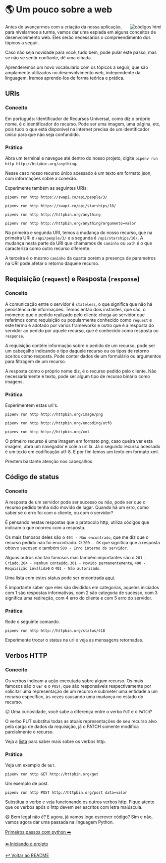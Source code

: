 # :earth_americas: Um pouco sobre a web

<p align="center">
  <img style="float: right;" src="/imgs/web.jpg" alt="códigos html"/>
</p>

Antes de avançarmos com a criação da nossa aplicação, para nivelarmos a turma, vamos dar uma espiada em alguns conceitos de desenvolvimento web. Eles serão necessários o compreendimento dos tópicos a seguir.

Caso não seja novidade para você, tudo bem, pode pular este passo, mas se não se sentir confiante, dê uma olhada.

Aprenderemos um novo vocabulário com os tópicos a seguir, que são amplamente utilizados no desenvolvimento web, independente da linguagem. Iremos aprende-los de forma teórica e prática.

## URIs

### Conceito

Em português: Identificador de Recursos Universal, como diz o próprio nome, é o identificador do recurso. Pode ser uma imagem, uma página, etc, pois tudo o que está disponível na internet precisa de um identificador único para que não seja confundido.

### Prática

Abra um terminal e navegue até dentro do nosso projeto, digite `pipenv run http http://httpbin.org/anything`.

Nesse caso nosso recurso único acessado é um texto em formato json, com informações sobre a conexão.

Experimente também as seguintes URIs:

`pipenv run http https://swapi.co/api/people/3/`

`pipenv run http https://swapi.co/api/starships/10/`

`pipenv run http http://httpbin.org/anything`

`pipenv run http http://httpbin.org/anything?argumento=valor`

Na primeira e segunda URI, temos a mudança do nosso recurso, que na primeira URI é `/api/people/3/` e a segunda é `/api/starships/10/`. A mudança nesta parte da URI que chamamos de `caminho` ou `path` é o que caracteriza como outro recurso diferente.

A terceira é o mesmo `caminho` da quarta porém a presença de parametros na URI pode afetar o retorno daquele recurso.

## Requisição (`request`) e Resposta (`response`)

### Conceito

A comunicação entre o servidor é `stateless`, o que significa que não há persistência de informações. Temos então dois instantes, que são, o momento que o pedido realizado pelo cliente chega ao servidor que referimos como requisição ou popularmente conhecido como `request` e este termo é adotado por vários frameworks e outro que é a resposta do servidor ao pedido por aquele recurso, que é conhecido como resposta ou `response`.

A requisição contém informação sobre o pedido de um recurso, pode ser um cabeçalho indicando o tipo daquele recurso ou os tipos de retorno aceitos como resposta. Pode conter dados de um formulário ou argumentos para filtragem de um recurso.

A resposta como o próprio nome diz, é o recurso pedido pelo cliente. Não necessariamente é texto, pode ser algum tipo de recurso binário como imagens.

### Prática

Experimentem estas uri's.

`pipenv run http http://httpbin.org/image/png`

`pipenv run http http://httpbin.org/encoding/utf8`

`pipenv run http http://httpbin.org/xml`

O primeiro recurso é uma imagem em formato png, caso queira ver esta imagem, abra um navegador e cole a url lá. Já o segundo recurso acessado é um texto em codificação utf-8. E por fim temos um texto em formato xml.

Prestem bastante atenção nos cabeçalhos.

## Código de status

### Conceito

A resposta de um servidor pode ser sucesso ou não, pode ser que o recurso pedido tenha sido movido de lugar. Quando há um erro, como saber se o erro foi com o cliente, ou com o servidor?

É pensando nestas respostas que o protocolo http, utiliza códigos que indicam o que ocorreu com a resposta.

Os mais famosos deles são o `404 - Não encontrado`, que me diz que o recurso pedido não foi encontrado. O `200 - OK` que significa que a resposta obteve sucesso e também `500 - Erro interno do servidor`.

Alguns outros não tão famosos mas também importantes são o `201 - Criado`, `204 - Nenhum conteúdo`, `301 - Movido permanentemente`, `400 - Requisição inválida`e o `401 - Não autorizado`.

Uma lista com estes status pode ser encontrada [aqui](https://developer.mozilla.org/pt-BR/docs/Web/HTTP/Status).

É importante saber que eles são divididos em categorias, aqueles iniciados com 1 são respostas informativas, com 2 são categoria de sucesso, com 3 significa uma redireção, com 4 erro do cliente e com 5 erro do servidor.


### Prática

Rode o seguinte comando.

`pipenv run http http://httpbin.org/status/418`

Experimente trocar o status na uri e veja as mensagens retornadas.

## Verbos HTTP

### Conceito

Os verbos indicam a ação executada sobre algum recurso. Os mais famosos são o `GET` e o `POST`, que são responsáveis respectivamente por solicitar uma representação de um recurso e submeter uma entidade a um recurso específico, às vezes causando uma mudança no estado do recurso.

:confused: Uma curiosidade, você sabe a diferença entre o verbo `PUT` e o `PATCH`?

O verbo PUT substitui todas as atuais representações de seu recurso alvo pela carga de dados da requisição, já o PATCH somente modifica parcialmente o recurso.

Veja a [lista](https://developer.mozilla.org/pt-BR/docs/Web/HTTP/Methods) para saber mais sobre os verbos http.

### Prática

Veja um exemplo de `GET`.

`pipenv run http GET http://httpbin.org/get`

Um exemplo de post.

`pipenv run http POST http://httpbin.org/post data=valor`

Substitua o verbo e veja funcionando os outros verbos http. Fique atento que os verbos após o http devem ser escritos com letra maiúscula.

:smile: Bem legal não é? E agora, já vamos logo escrever código? Sim e não, vamos agora dar uma passada na linguagem Python.

[Primeiros passos com python :arrow_right:](python.md)

[:arrow_left: Iniciando o projeto](projeto.md)

[:leftwards_arrow_with_hook: Voltar ao README ](README.md)
